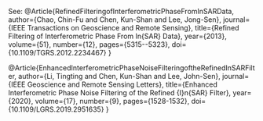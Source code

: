 See:
@Article{RefinedFilteringofInterferometricPhaseFromInSARData,
  author={Chao, Chin-Fu and Chen, Kun-Shan and Lee, Jong-Sen},
  journal={IEEE Transactions on Geoscience and Remote Sensing}, 
  title={Refined Filtering of Interferometric Phase From In{SAR} Data}, 
  year={2013},
  volume={51},
  number={12},
  pages={5315--5323},
  doi={10.1109/TGRS.2012.2234467}
}

@Article{EnhancedInterferometricPhaseNoiseFilteringoftheRefinedInSARFilter,
  author={Li, Tingting and Chen, Kun-Shan and Lee, John-Sen},
  journal={IEEE Geoscience and Remote Sensing Letters}, 
  title={Enhanced Interferometric Phase Noise Filtering of the Refined {I}n{SAR} Filter}, 
  year={2020},
  volume={17},
  number={9},
  pages={1528-1532},
  doi={10.1109/LGRS.2019.2951635}
}
